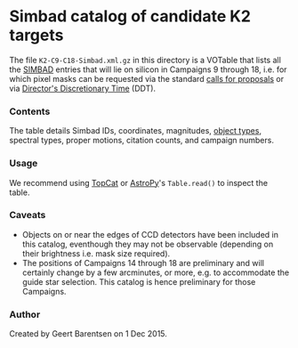 # Simbad catalog of candidate K2 targets

The file `K2-C9-C18-Simbad.xml.gz` in this directory is a VOTable
that lists all the [SIMBAD](http://simbad.u-strasbg.fr/simbad/) entries that will lie on silicon 
in Campaigns 9 through 18, i.e. for which pixel masks can be
requested via the standard [calls for proposals](http://keplerscience.arc.nasa.gov/k2-proposing-targets.html) 
or via [Director's Discretionary Time](http://keplerscience.arc.nasa.gov/k2-ddt.html) (DDT).

### Contents
The table details Simbad IDs, coordinates, magnitudes, [object types](http://simbad.u-strasbg.fr/simbad/sim-display?data=otypes),
spectral types, proper motions, citation counts, and campaign numbers.

### Usage
We recommend using [TopCat](http://www.star.bristol.ac.uk/~mbt/topcat/)
or [AstroPy](http://www.astropy.org)'s `Table.read()` to inspect the table.

### Caveats
* Objects on or near the edges of CCD detectors have been included in this catalog,
eventhough they may not be observable (depending on their brightness i.e. mask size required).
* The positions of Campaigns 14 through 18 are preliminary and will certainly change by a few arcminutes, or more, e.g. to accommodate the guide star selection. This catalog is hence preliminary for those Campaigns.

###  Author
Created by Geert Barentsen on 1 Dec 2015.
